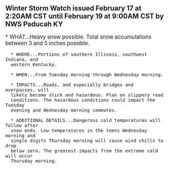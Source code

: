 <p>
   <h2>Winter Storm Watch issued February 17 at 2:20AM CST until February 19 at 9:00AM CST by NWS Paducah KY</h2>
   <div style="font-size:120%">* WHAT...Heavy snow possible. Total snow accumulations between 3 and
      5 inches possible.
      
      * WHERE...Portions of southern Illinois, southwest Indiana, and
      western Kentucky.
      
      * WHEN...From Tuesday morning through Wednesday morning.
      
      * IMPACTS...Roads, and especially bridges and overpasses, will
      likely become slick and hazardous. Plan on slippery road
      conditions. The hazardous conditions could impact the Tuesday
      evening and Wednesday morning commutes.
      
      * ADDITIONAL DETAILS...Dangerous cold temperatures will follow after
      snow ends. Low temperatures in the teens Wednesday morning and
      single digits Thursday morning will cause wind chills to drop
      below zero. The greatest impacts from the extreme cold will occur
      Thursday morning.
   </div>
</p>